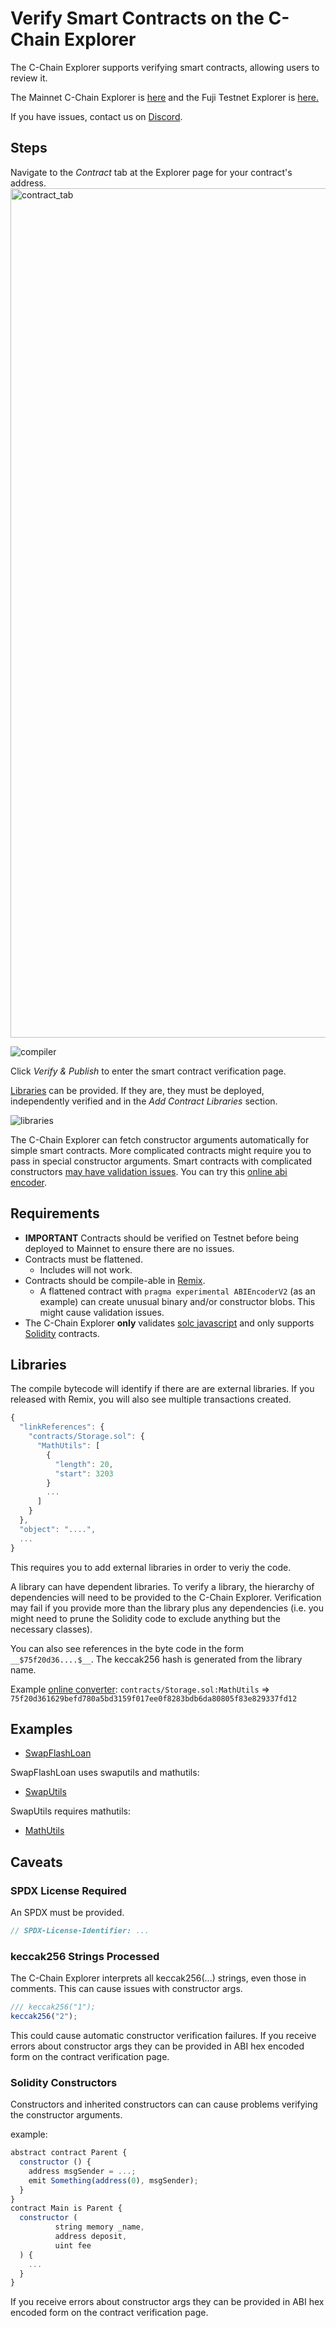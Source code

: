 # Verify Smart Contracts on the C-Chain Explorer

The C-Chain Explorer supports verifying smart contracts, allowing users to review it.

The Mainnet C-Chain Explorer is [here](https://snowtrace.io/) and the Fuji Testnet Explorer is [here.](https://testnet.snowtrace.io/)

If you have issues, contact us on [Discord](https://chat.avalabs.org).

## Steps

Navigate to the _Contract_ tab at the Explorer page for your contract's address.
<img width="1359" alt="contract_tab" src="https://user-images.githubusercontent.com/73849597/144134924-e800ba23-a65d-4adb-ae4a-26f3fe631f6c.png">

![compiler](https://user-images.githubusercontent.com/73849597/144135003-e0b98b9e-7f66-40b1-a430-1358616e9b9f.png)



Click _Verify & Publish_ to enter the smart contract verification page.




[Libraries](https://docs.soliditylang.org/en/v0.8.4/contracts.html?highlight=libraries#libraries) can be provided. If they are, they must be deployed, independently verified and in the _Add Contract Libraries_ section.

![libraries](https://user-images.githubusercontent.com/73849597/144134976-e5a6b981-b006-4d5a-b47c-04bef1978448.png)


The C-Chain Explorer can fetch constructor arguments automatically for simple smart contracts. More complicated contracts might require you to pass in special constructor arguments. Smart contracts with complicated constructors [may have validation issues](verify-smart-contracts.md#caveats). You can try this [online abi encoder](https://abi.hashex.org/).

## Requirements

* **IMPORTANT** Contracts should be verified on Testnet before being deployed to Mainnet to ensure there are no issues.
* Contracts must be flattened.
  * Includes will not work.  
* Contracts should be compile-able in [Remix](https://remix.ethereum.org).
  * A flattened contract with `pragma experimental ABIEncoderV2` \(as an example\) can create unusual binary and/or constructor blobs.  This might cause validation issues.
* The C-Chain Explorer **only** validates [solc javascript](https://github.com/ethereum/solc-bin) and only supports [Solidity](https://docs.soliditylang.org) contracts.

## Libraries

The compile bytecode will identify if there are are external libraries. If you released with Remix, you will also see multiple transactions created.

```javascript
{
  "linkReferences": {
    "contracts/Storage.sol": {
      "MathUtils": [
        {
          "length": 20,
          "start": 3203
        }
        ...
      ]
    }
  },
  "object": "....",
  ...
}
```

This requires you to add external libraries in order to veriy the code.

A library can have dependent libraries. To verify a library, the hierarchy of dependencies will need to be provided to the C-Chain Explorer. Verification may fail if you provide more than the library plus any dependencies \(i.e. you might need to prune the Solidity code to exclude anything but the necessary classes\).

You can also see references in the byte code in the form `__$75f20d36....$__`. The keccak256 hash is generated from the library name.

Example [online converter](https://emn178.github.io/online-tools/keccak_256.html): `contracts/Storage.sol:MathUtils` =&gt; `75f20d361629befd780a5bd3159f017ee0f8283bdb6da80805f83e829337fd12`

## Examples

* [SwapFlashLoan](https://testnet.snowtrace.io/address/0x12DF75Fed4DEd309477C94cE491c67460727C0E8/contracts)

SwapFlashLoan uses swaputils and mathutils:

* [SwapUtils](https://testnet.snowtrace.io/address/0x6703e4660E104Af1cD70095e2FeC337dcE034dc1/contracts)

SwapUtils requires mathutils:

* [MathUtils](https://testnet.snowtrace.io/address/0xbA21C84E4e593CB1c6Fe6FCba340fa7795476966/contracts)

## Caveats

### SPDX License Required

An SPDX must be provided.

```javascript
// SPDX-License-Identifier: ...
```

### keccak256 Strings Processed

The C-Chain Explorer interprets all keccak256\(...\) strings, even those in comments. This can cause issues with constructor args.

```javascript
/// keccak256("1");
keccak256("2");
```

This could cause automatic constructor verification failures. If you receive errors about constructor args they can be provided in ABI hex encoded form on the contract verification page.

### Solidity Constructors

Constructors and inherited constructors can can cause problems verifying the constructor arguments.

example:

```javascript
abstract contract Parent {
  constructor () {
    address msgSender = ...;
    emit Something(address(0), msgSender);
  }
}
contract Main is Parent {
  constructor (
          string memory _name,
          address deposit,
          uint fee
  ) {
    ...
  }
}
```

If you receive errors about constructor args they can be provided in ABI hex encoded form on the contract verification page.

